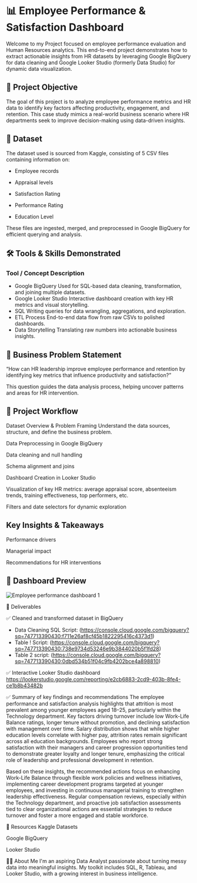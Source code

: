 
# 📊 Employee Performance & Satisfaction Dashboard
Welcome to my Project focused on employee performance evaluation and Human Resources analytics. This end-to-end project demonstrates how to extract actionable insights from HR datasets by leveraging Google BigQuery for data cleaning and Google Looker Studio (formerly Data Studio) for dynamic data visualization.

## 🚀 Project Objective
The goal of this project is to analyze employee performance metrics and HR data to identify key factors affecting productivity, engagement, and retention. This case study mimics a real-world business scenario where HR departments seek to improve decision-making using data-driven insights.

## 📁 Dataset
The dataset used is sourced from Kaggle, consisting of 5 CSV files containing information on:

- Employee records

- Appraisal levels

- Satisfaction Rating

- Performance Rating

- Education Level

These files are ingested, merged, and preprocessed in Google BigQuery for efficient querying and analysis.

## 🛠 Tools & Skills Demonstrated

### Tool / Concept	Description
- Google BigQuery	Used for SQL-based data cleaning, transformation, and joining multiple datasets.
- Google Looker Studio	Interactive dashboard creation with key HR metrics and visual storytelling.
- SQL	Writing queries for data wrangling, aggregations, and exploration.
- ETL Process	End-to-end data flow from raw CSVs to polished dashboards.
- Data Storytelling	Translating raw numbers into actionable business insights.

## 🧠 Business Problem Statement
“How can HR leadership improve employee performance and retention by identifying key metrics that influence productivity and satisfaction?”

This question guides the data analysis process, helping uncover patterns and areas for HR intervention.

## 📌 Project Workflow
Dataset Overview & Problem Framing
Understand the data sources, structure, and define the business problem.

Data Preprocessing in Google BigQuery

Data cleaning and null handling

Schema alignment and joins

Dashboard Creation in Looker Studio

Visualization of key HR metrics: average appraisal score, absenteeism trends, training effectiveness, top performers, etc.

Filters and date selectors for dynamic exploration

## Key Insights & Takeaways

Performance drivers

Managerial impact

Recommendations for HR interventions

## 📸 Dashboard Preview

![Employee performance dashboard 1](https://github.com/user-attachments/assets/f926249f-0cdd-4a5a-ac64-0c35c69f38c2)

📂 Deliverables

✅ Cleaned and transformed dataset in BigQuery
* Data Cleaning SQL Script: (https://console.cloud.google.com/bigquery?sq=747713390430:f711e26af8cf45b1822295416c4373d1)
* Table ! Script: (https://console.cloud.google.com/bigquery?sq=747713390430:738e9734d53246e9b3844020b5f1fd28)
* Table 2 script: (https://console.cloud.google.com/bigquery?sq=747713390430:0dbd534b51f04c9fb4202bce4a898810)

✅ Interactive Looker Studio dashboard
https://lookerstudio.google.com/reporting/e2cb6883-2cd9-403b-8fe4-ce1b8b43482b

✅ Summary of key findings and recommendations
The employee performance and satisfaction analysis highlights that attrition is most prevalent among younger employees aged 18–25, particularly within the Technology department. Key factors driving turnover include low Work-Life Balance ratings, longer tenure without promotion, and declining satisfaction with management over time. Salary distribution shows that while higher education levels correlate with higher pay, attrition rates remain significant across all education backgrounds. Employees who report strong satisfaction with their managers and career progression opportunities tend to demonstrate greater loyalty and longer tenure, emphasizing the critical role of leadership and professional development in retention.

Based on these insights, the recommended actions focus on enhancing Work-Life Balance through flexible work policies and wellness initiatives, implementing career development programs targeted at younger employees, and investing in continuous managerial training to strengthen leadership effectiveness. Regular compensation reviews, especially within the Technology department, and proactive job satisfaction assessments tied to clear organizational actions are essential strategies to reduce turnover and foster a more engaged and stable workforce.

🔗 Resources
Kaggle Datasets

Google BigQuery

Looker Studio

🧑‍💼 About Me
I'm an aspiring Data Analyst passionate about turning messy data into meaningful insights. My toolkit includes SQL, R, Tableau, and Looker Studio, with a growing interest in business intelligence.

